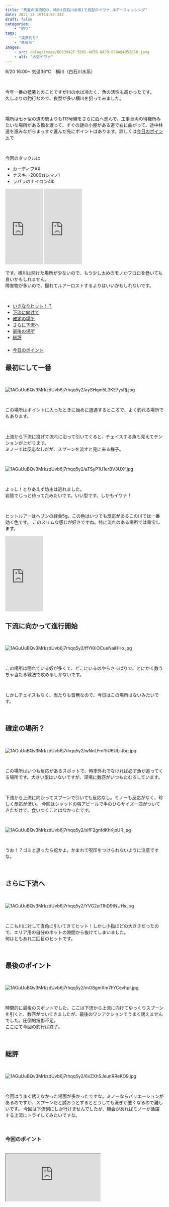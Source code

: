 ```yaml
---
title: "真夏の渓流釣り、横川(白石川水系)で良型のイワナ_ルアーフィッシング"
date: 2021-12-10T14:54:34Z
draft: false
categories:
    - "釣り"
tags:
    - "渓流釣り"
    - "白石川"
images:
    - src: /blog/image/BD53942F-5D05-465B-8A79-078A84052E50.jpeg
    - alt: "大型イワナ"
---
```


8/20 16:00~ 気温36℃　横川（白石川水系）  

<br>

今年一番の猛暑とのことですが川の水は冷たく、魚の活性も高かったです。  
久しぶりの釣行なので、良型が多い横川を狙ってみました。

<br>

場所は七ヶ宿の道の駅よりも113号線をさらに西へ進んで、工事車両の待機所みたいな場所がある橋を渡って、すぐの謎の小屋がある道で右に曲がって、途中林道を進みながらまっすぐ進んだ先にポイントはあります。詳しくは[今日のポイント](#point)で

<br>

今回のタックルは

- カーディフAX
- ナスキー2000s(シマノ)
- ラパラのナイロン4lb

<iframe style="width:120px;height:240px;" marginwidth="0" marginheight="0" scrolling="no" frameborder="0" src="https://rcm-fe.amazon-adsystem.com/e/cm?ref=qf_sp_asin_til&t=admiralhonda-22&m=amazon&o=9&p=8&l=as1&IS1=1&detail=1&asins=B013JGBWG2&linkId=53affe82de18143e813e507f719b8982&bc1=FFFFFF&lt1=_top&fc1=333333&lc1=0066C0&bg1=FFFFFF&f=ifr">
    </iframe>

<iframe style="width:120px;height:240px;" marginwidth="0" marginheight="0" scrolling="no" frameborder="0" src="https://rcm-fe.amazon-adsystem.com/e/cm?ref=qf_sp_asin_til&t=admiralhonda-22&m=amazon&o=9&p=8&l=as1&IS1=1&detail=1&asins=B01J99ZPJS&linkId=ff8e17e67e34532a775da0494d8a9ca5&bc1=ffffff&lt1=_top&fc1=333333&lc1=0066c0&bg1=ffffff&f=ifr">
    </iframe>


です。横川は開けた場所が少ないので、もう少し太めのモノかフロロを巻いても良いかもしれません。  
障害物が多いので、擦れてルアーロストするよりはいいかもしれないです。  

<br>

<ul class="cp_list">
    <li><a href="#hit">いきなりヒット！？</a></li>
    <li><a href="#down">下流に向けて</a></li>
    <li><a href="#absolute">確定の場所</a></li>
    <li><a href="#moredown">さらに下流へ</a></li>
    <li><a href="#last">最後の場所</a></li>
    <li><a href="#result">総評</a></li>
　<li><a href="#point">今日のポイント</a></li>		
</ul>

<a name=hit></a>

## 最初にして一番

<br>

![1AGuUuBQv3MrkzdUvb6j7rhqq5y2/aySHqm5L3KE7ysRj.jpg](https://firebasestorage.googleapis.com/v0/b/type-c1c71.appspot.com/o/1AGuUuBQv3MrkzdUvb6j7rhqq5y2%2FaySHqm5L3KE7ysRj.jpg?alt=media&token=a2e3ade2-8ab0-4262-8036-20e5789ed493)


<br>

この場所はポイントに入ったときに始めに遭遇するところで、よく釣れる場所でもあります。  

<br>

上流から下流に投げて流れに沿って引いてくると、チェイスする魚も見えてテンションが上がります。  
ミノーでは反応なしだが、スプーンを流すと見に来る様子。

<br>

![1AGuUuBQv3MrkzdUvb6j7rhqq5y2/aTSyP1U1erBV3UXf.jpg](https://firebasestorage.googleapis.com/v0/b/type-c1c71.appspot.com/o/1AGuUuBQv3MrkzdUvb6j7rhqq5y2%2FaTSyP1U1erBV3UXf.jpg?alt=media&token=47124910-5288-4135-a3f3-7a948dab20d2)


<br>

よっし！とりあえず坊主は逃れました。  
岩陰でじっと待ってたみたいです。いい型です。しかもイワナ！

<br>

ヒットルアーはヘブンの緑金5g。この色はいつでも反応があるこの川では一番効く色です。
このスリムな感じが好きですね。特に流れのある場所では重宝します。

<iframe style="width:120px;height:240px;" marginwidth="0" marginheight="0" scrolling="no" frameborder="0" src="https://rcm-fe.amazon-adsystem.com/e/cm?ref=qf_sp_asin_til&t=admiralhonda-22&m=amazon&o=9&p=8&l=as1&IS1=1&detail=1&asins=B0037VTS6Q&linkId=6f579dff2cbaa4572389f0ae8c8ed003&bc1=ffffff&lt1=_top&fc1=333333&lc1=0066c0&bg1=ffffff&f=ifr">
    </iframe>

<br>

<a name=down></a>

## 下流に向かって進行開始

<br>

![1AGuUuBQv3MrkzdUvb6j7rhqq5y2/ffYKIIOCueNaiHHo.jpg](https://firebasestorage.googleapis.com/v0/b/type-c1c71.appspot.com/o/1AGuUuBQv3MrkzdUvb6j7rhqq5y2%2FffYKIIOCueNaiHHo.jpg?alt=media&token=eb8241c7-0457-4234-bf8c-a3addfdccf5b)


<br>

この場所は隠れている奴が多くて、どこにいるのやらさっぱりで、とにかく数うちゃ当たる戦法で攻めるしかないです。  

<br>

しかしチェイスもなく、当たりも皆無なので、今日はこの場所はないみたいです。

<br>

<a name=absolute></a>

## 確定の場所？

<br>

![1AGuUuBQv3MrkzdUvb6j7rhqq5y2/wNnLFmf5U6ULrJbg.jpg](https://firebasestorage.googleapis.com/v0/b/type-c1c71.appspot.com/o/1AGuUuBQv3MrkzdUvb6j7rhqq5y2%2FwNnLFmf5U6ULrJbg.jpg?alt=media&token=d4e74255-618f-4910-a002-9707dc98b829)


<br>

この場所はいつも反応があるスポットで、時季外れでなければ必ず魚が追ってくる場所です。大きい型はいないですが、深場に数匹がいつもたむろしています。

<br>

下流から上流に向かってスプーンで引いても反応なし。ミノーも反応がなく、珍しく反応が渋い。
今回はシャッドの強アピールで手のひらサイズ一匹がついてきただけで、食いつくことはなかったです。

<br>

![1AGuUuBQv3MrkzdUvb6j7rhqq5y2/sIfF2gnfdKhKjpUR.jpg](https://firebasestorage.googleapis.com/v0/b/type-c1c71.appspot.com/o/1AGuUuBQv3MrkzdUvb6j7rhqq5y2%2FsIfF2gnfdKhKjpUR.jpg?alt=media&token=9c300517-0c36-4986-9235-1abefce55be8)


<br>

うお！？ゴミと思ったら蛇かよ。かまれて呪印をつけられないように注意ですな。  

<br>

<a name=moredown></a>

## さらに下流へ

<br>

![1AGuUuBQv3MrkzdUvb6j7rhqq5y2/YVG2ei11hD9tNUHs.jpg](https://firebasestorage.googleapis.com/v0/b/type-c1c71.appspot.com/o/1AGuUuBQv3MrkzdUvb6j7rhqq5y2%2FYVG2ei11hD9tNUHs.jpg?alt=media&token=d1aefd3c-0f43-4eee-ba5a-3ecf95e59bbf)


<br>

ここも川に対して直角に引いてきてヒット！しかし小指ほどの大きさだったので、エリア用の自分のネットの隙間から抜けてしまいました。  
何はともあれ二匹目のヒットです。

<br>

## 最後のポイント

<br>

![1AGuUuBQv3MrkzdUvb6j7rhqq5y2/mO8gmXm7hYCevhpr.jpg](https://firebasestorage.googleapis.com/v0/b/type-c1c71.appspot.com/o/1AGuUuBQv3MrkzdUvb6j7rhqq5y2%2FmO8gmXm7hYCevhpr.jpg?alt=media&token=63402a93-2475-47f5-b495-e9ab034c1a36)


<br>

時間的に最後のスポットでした。ここは下流から上流に向けてゆっくりスプーンを引くと、数匹がついてきましたが、最後のワンアクションでうまく誘えませんでした。圧倒的技術不足。  
ここにて今回の釣行は終了。  

<br>

## 総評

<br>

![1AGuUuBQv3MrkzdUvb6j7rhqq5y2/6xZXhSJeunRReKO9.jpg](https://firebasestorage.googleapis.com/v0/b/type-c1c71.appspot.com/o/1AGuUuBQv3MrkzdUvb6j7rhqq5y2%2F6xZXhSJeunRReKO9.jpg?alt=media&token=7043e464-920f-4b58-a8d4-eb5234d630bd)


<br>

今回はうまく誘えなかった場面が多かったですな。ミノーならバリエーションがあるのですが、スプーンだと誘おうとするとどうしても泳ぎが悪くなるので難しいです。
今回は下流側にしか行けませんでしたが、機会があればミノーが活躍する上流にトライしてみたいですな。

<a name=point></a>

<br>

### 今回のポイント

<br>

<div class="embed-responsive embed-responsive-1by1">
<iframe src="https://www.google.com/maps/embed?pb=!1m18!1m12!1m3!1d3142.6743460674074!2d140.47248905033746!3d38.03137077961395!2m3!1f0!2f0!3f0!3m2!1i1024!2i768!4f13.1!3m3!1m2!1s0x5f8a44e5b02922ad%3A0xc48c35f7d6676ce5!2z5a6u5Z-O55yM5YiI55Sw6YOh5LiD44O25a6_55S6!5e0!3m2!1sja!2sjp!4v1598005177748!5m2!1sja!2sjp" class="embed-responsive-item"></iframe></div>